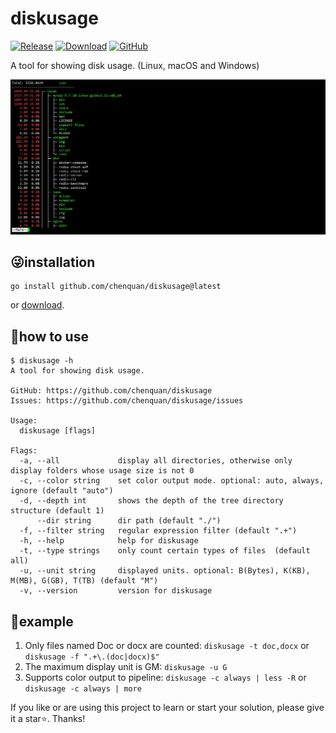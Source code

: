 # diskusage

[![Release](https://img.shields.io/github/v/release/chenquan/diskusage.svg?style=flat-square)](https://github.com/chenquan/diskusage)
[![Download](https://goproxy.cn/stats/github.com/chenquan/diskusage/badges/download-count.svg)](https://github.com/chenquan/diskusage)
[![GitHub](https://img.shields.io/github/license/chenquan/diskusage)](LICENSE)

A tool for showing disk usage. (Linux, macOS and Windows)

![](image/linux-pipe-more.png)

## 😜installation

```shell
go install github.com/chenquan/diskusage@latest
```

or [download](https://github.com/chenquan/diskusage/releases).

## 👏how to use

```
$ diskusage -h
A tool for showing disk usage.

GitHub: https://github.com/chenquan/diskusage
Issues: https://github.com/chenquan/diskusage/issues

Usage:
  diskusage [flags]

Flags:
  -a, --all             display all directories, otherwise only display folders whose usage size is not 0
  -c, --color string    set color output mode. optional: auto, always, ignore (default "auto")
  -d, --depth int       shows the depth of the tree directory structure (default 1)
      --dir string      dir path (default "./")
  -f, --filter string   regular expression filter (default ".+")
  -h, --help            help for diskusage
  -t, --type strings    only count certain types of files  (default all)
  -u, --unit string     displayed units. optional: B(Bytes), K(KB), M(MB), G(GB), T(TB) (default "M")
  -v, --version         version for diskusage
```

## 👀example

1. Only files named Doc or docx are counted: `diskusage -t doc,docx` or `diskusage -f ".+\.(doc|docx)$"`
2. The maximum display unit is GM: `diskusage -u G`
3. Supports color output to pipeline: `diskusage -c always | less -R` or `diskusage -c always | more`

If you like or are using this project to learn or start your solution, please give it a star⭐. Thanks!
